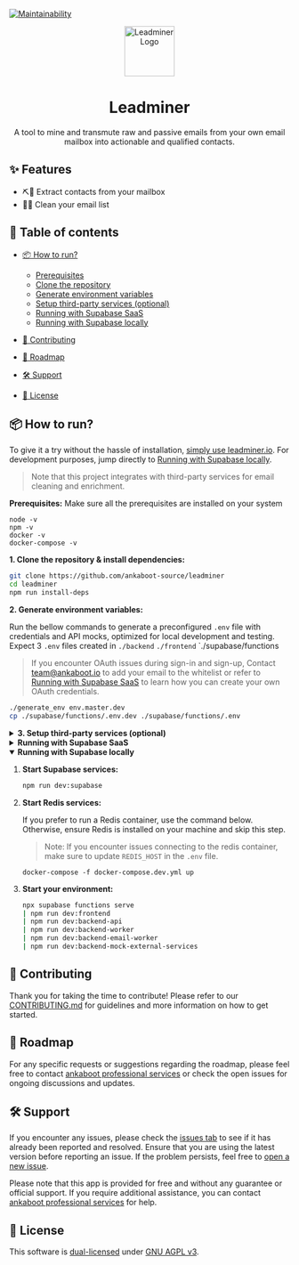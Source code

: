 [![Maintainability](https://api.codeclimate.com/v1/badges/42e68c56bc3ce2b1f59b/maintainability)](https://codeclimate.com/repos/63f7174b3d043100a803ee03/maintainability)

<div>
  <div align="center">
    <img width="90" height="90" src="https://app-qa.leadminer.io/icons/pickaxe.svg" alt="Leadminer Logo">
  </div>
  <h1 align="center">Leadminer</h1>
  <div align="center">
    <p>
    A tool to mine and transmute raw and passive emails from your own email mailbox into actionable and qualified contacts.
    </p>

  </div>
</div>

## ✨ Features

- ⛏️📧 Extract contacts from your mailbox
- 🧹💌 Clean your email list

## 📑 Table of contents

- [📦 How to run?](#-how-to-run)
  - [Prerequisites](#prerequisites)
  - [Clone the repository](#clone-repo)
  - [Generate environment variables](#generate-env)
  - [Setup third-party services (optional)](#setup-third-party-services)
  - [Running with Supabase SaaS](#running-with-supabase-saas)
  - [Running with Supabase locally](#running-with-supabase-locally)

- [🤝 Contributing](#-contributing)
- [🎯 Roadmap](#-roadmap)
- [🛠️ Support](#️-support)
- [📜 License](#-license)

## 📦 How to run?

To give it a try without the hassle of installation, [simply use leadminer.io](https://app.leadminer.io/auth/signup). For development purposes, jump directly to [Running with Supabase locally](#running-with-supabase-locally).

> Note that this project integrates with third-party services for email cleaning and enrichment.

<div>
    <strong style="display: inline-block;" id="prerequisites">
  	Prerequisites:
	</strong>
    Make sure all the prerequisites are installed on your system
</div>

```
node -v
npm -v
docker -v
docker-compose -v
```

<div>
    <strong style="display: inline-block;" id="clone-repo">
     1. Clone the repository & install dependencies:
    </strong>
</div>

```bash
git clone https://github.com/ankaboot-source/leadminer
cd leadminer
npm run install-deps
```

<div>
    <strong style="display: inline-block;" id="generate-env">
     2. Generate environment variables:
    </strong>
</div>

Run the bellow commands to generate a preconfigured `.env` file with credentials and API mocks, optimized for local development and testing. Expect 3 `.env` files created in `./backend` `./frontend` `./supabase/functions

> If you encounter OAuth issues during sign-in and sign-up, Contact team@ankaboot.io to add your email to the whitelist or refer to [Running with Supabase SaaS](#running-with-supabase-saas) to learn how you can create your own OAuth credentials.

```bash
./generate_env env.master.dev
cp ./supabase/functions/.env.dev ./supabase/functions/.env
```

<details>
<summary>
    <strong style="display: inline-block;" id="setup-third-party-services">
      3. Setup third-party services (optional)
    </strong>
</summary>

External services for email verification.

- **[Reacher](https://reacher.email/):** Use the SaaS version or self-host. Refer to [Reacher's documentation](https://help.reacher.email/) for setup.

  > **Note:** Refer to [.env.master.prod](./.env.master.prod) and [.env.master.dev](./.env.master.dev) according to your environment

- **[MailerCheck](https://mailercheck.com):** Sign up, then update `MAILERCHECK_API_KEY` in the `.env` file.

  > Refer to [.env.master.prod](./.env.master.prod) for guidance.

- **[Zero bounce](https://www.zerobounce.net/):** Sign up, then update `ZEROBOUNCE_API_KEY` in the `.env` file.

  > Refer to [.env.master.prod](./.env.master.prod) for guidance.

</details>

<details>
<summary><strong style="display:inline-block" id="running-with-supabase-saas">Running with Supabase SaaS</strong></summary>


1. **Setup Supabase Instance:**

   - Create an account [here](https://supabase.com/dashboard/sign-up) and create a project.

   - Obtain the following values from your dashboard:

     - **Project URL**: Found under Settings -> API in the "Project URL" section.
     - **Project API key**: Found under Settings -> API in the "Project API keys" section. Use the `service_role` secret.
     - **Project Anon key**: Found under Settings -> API in the "Project API keys" section. Use the `anon` `public` key.
     - **Postgres Connection string**: Found under Settings -> Database in the "Connection string" section. Select the URI option.

   - Configuring authentication with OAuth:

     > **Note:** Currently, Leadminer only supports Google and Azure as third-party OAuth providers. Use "google" for the "PROVIDER_NAME" if integrating Google OAuth and "azure" if integrating Azure.

     - Enable third-party providers in your Supabase dashboard. Refer to the [documentation](https://supabase.com/docs/guides/auth#configure-third-party-providers) for instructions.
     - Under the "Social Auth" section, select the provider you want to configure and follow the provided [instructions](https://supabase.com/docs/guides/auth#providers).
     - After creating an OAuth app, go to your app dashboard and add the following URI under the "REDIRECT URI's" section: `http://localhost:8081/api/imap/mine/sources/PROVIDER_NAME/callback`.

2. **Deploy secrets, migrations, edge-functions:**

   Configure the variables inside `./supabase/functions/.env` with supabase credentials from step 1, for other variables reference the backend, frontend .env files to copy the value.

   > - https://supabase.com/docs/reference/cli/supabase-login
   > - https://supabase.com/docs/reference/cli/supabase-link
   > - https://supabase.com/docs/reference/cli/supabase-db-push
   > - https://supabase.com/docs/guides/functions/deploy
   > - https://supabase.com/docs/guides/functions/secrets

   ```bash
   npx supabase login
   npx supabase link --project-ref <supabase_project_id>
   npx supabase secrets set --env-file ./supabase/functions/.env
   npx supabase db push
   npx supabase functions deploy
   ```

3. **Start docker-compose then navigate to `localhost:8080`:**

   ```shell
   docker-compose up --build --force-recreate
   ```

</details>

<details open>
<summary><strong style="display:inline-block" id="running-with-supabase-locally">Running with Supabase locally</strong></summary>

1. **Start Supabase services:**

   ```sh
   npm run dev:supabase
   ```

2. **Start Redis services:**

   If you prefer to run a Redis container, use the command below. Otherwise, ensure Redis is installed on your machine and skip this step.

   > Note: If you encounter issues connecting to the redis container, make sure to update `REDIS_HOST` in the `.env` file.

   ```shell
   docker-compose -f docker-compose.dev.yml up
   ```

3. **Start your environment:**

   ```sh
   npx supabase functions serve
   | npm run dev:frontend
   | npm run dev:backend-api
   | npm run dev:backend-worker
   | npm run dev:backend-email-worker
   | npm run dev:backend-mock-external-services
   ```

</details>

## 🤝 Contributing

Thank you for taking the time to contribute! Please refer to our [CONTRIBUTING.md](https://github.com/ankaboot-source/leadminer/blob/main/CONTRIBUTING.md) for guidelines and more information on how to get started.

## 🎯 Roadmap

For any specific requests or suggestions regarding the roadmap, please feel free to contact [ankaboot professional services](https://chat.openai.com/contact@ankaboot.fr) or check the open issues for ongoing discussions and updates.

## 🛠️ Support

If you encounter any issues, please check the [issues tab](https://github.com/ankaboot-source/leadminer/issues) to see if it has already been reported and resolved. Ensure that you are using the latest version before reporting an issue. If the problem persists, feel free to [open a new issue](https://github.com/ankaboot-source/leadminer/issues/new).

Please note that this app is provided for free and without any guarantee or official support. If you require additional assistance, you can contact [ankaboot professional services](https://chat.openai.com/contact@ankaboot.fr) for help.

## 📜 License

This software is [dual-licensed](DUAL-LICENSE.md) under [GNU AGPL v3](LICENSE).
